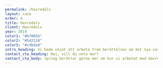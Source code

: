 ```yaml
---
permalink: /havredals
layout: case
order: 4
title: Havredals
client: Havredals
year: 2019
color1: "#b7005b"
color2: "#5d2110"
color3: "#cdbda8"
intro_heading: Vi hade nöjet att arbeta fram berättelsen om det nya varumärket Havredals.
contact_cta_heading: Hej, vill du veta mer?
contact_cta_body: <p>Jag berättar gärna mer om hur vi arbetat med Havredals och hur vi kan hjälpa er.</p>
---
```

